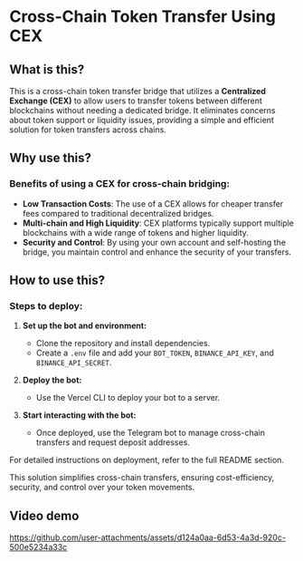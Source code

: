 # Cross-Chain Token Transfer Using CEX

## What is this?

This is a cross-chain token transfer bridge that utilizes a **Centralized Exchange (CEX)** to allow users to transfer tokens between different blockchains without needing a dedicated bridge. It eliminates concerns about token support or liquidity issues, providing a simple and efficient solution for token transfers across chains.

## Why use this?

### Benefits of using a CEX for cross-chain bridging:

- **Low Transaction Costs**: The use of a CEX allows for cheaper transfer fees compared to traditional decentralized bridges.
- **Multi-chain and High Liquidity**: CEX platforms typically support multiple blockchains with a wide range of tokens and higher liquidity.
- **Security and Control**: By using your own account and self-hosting the bridge, you maintain control and enhance the security of your transfers.

## How to use this?

### Steps to deploy:

1. **Set up the bot and environment:**
   - Clone the repository and install dependencies.
   - Create a `.env` file and add your `BOT_TOKEN`, `BINANCE_API_KEY`, and `BINANCE_API_SECRET`.
   
2. **Deploy the bot:**
   - Use the Vercel CLI to deploy your bot to a server.
   
3. **Start interacting with the bot:**
   - Once deployed, use the Telegram bot to manage cross-chain transfers and request deposit addresses.
   
For detailed instructions on deployment, refer to the full README section.

This solution simplifies cross-chain transfers, ensuring cost-efficiency, security, and control over your token movements.

## Video demo

https://github.com/user-attachments/assets/d124a0aa-6d53-4a3d-920c-500e5234a33c
